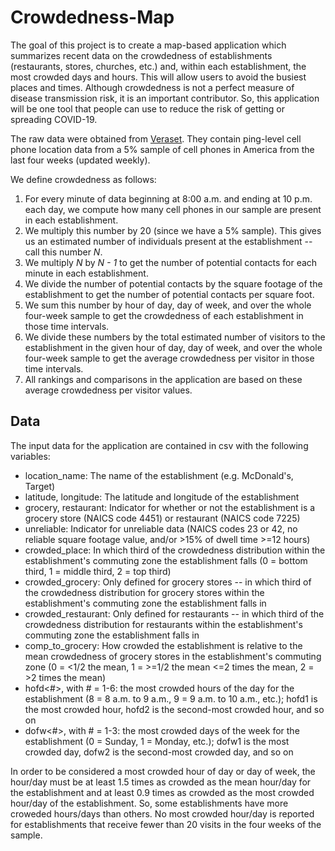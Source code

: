 # Crowdedness-Map

The goal of this project is to create a map-based application which summarizes recent data on the crowdedness of establishments (restaurants, stores, churches, etc.) and, within each establishment, the most crowded days and hours. This will allow users to avoid the busiest places and times. Although crowdedness is not a perfect measure of disease transmission risk, it is an important contributor. So, this application will be one tool that people can use to reduce the risk of getting or spreading COVID-19. 

The raw data were obtained from [Veraset](https://www.veraset.com/). They contain ping-level cell phone location data from a 5% sample of cell phones in America from the last four weeks (updated weekly).

We define crowdedness as follows:
1. For every minute of data beginning at 8:00 a.m. and ending at 10 p.m. each day, we compute how many cell phones in our sample are present in each establishment.
1. We multiply this number by 20 (since we have a 5% sample). This gives us an estimated number of individuals present at the establishment -- call this number *N*.
1. We multiply *N* by *N - 1* to get the number of potential contacts for each minute in each establishment.
1. We divide the number of potential contacts by the square footage of the establishment to get the number of potential contacts per square foot.
1. We sum this number by hour of day, day of week, and over the whole four-week sample to get the crowdedness of each establishment in those time intervals.
1. We divide these numbers by the total estimated number of visitors to the establishment in the given hour of day, day of week, and over the whole four-week sample to get the average crowdedness per visitor in those time intervals.
1. All rankings and comparisons in the application are based on these average crowdedness per visitor values.

## Data

The input data for the application are contained in csv with the following variables:
* location_name: The name of the establishment (e.g. McDonald's, Target)
* latitude, longitude: The latitude and longitude of the establishment
* grocery, restaurant: Indicator for whether or not the establishment is a grocery store (NAICS code 4451) or restaurant (NAICS code 7225)
* unreliable: Indicator for unreliable data (NAICS codes 23 or 42, no reliable square footage value, and/or >15% of dwell time >=12 hours)
* crowded_place: In which third of the crowdedness distribution within the establishment's commuting zone the establishment falls (0 = bottom third, 1 = middle third, 2 = top third)
* crowded_grocery: Only defined for grocery stores -- in which third of the crowdedness distribution for grocery stores within the establishment's commuting zone the establishment falls in
* crowded_restaurant: Only defined for restaurants -- in which third of the crowdedness distribution for restaurants within the establishment's commuting zone the establishment falls in
* comp_to_grocery: How crowded the establishment is relative to the mean crowdedness of grocery stores in the establishment's commuting zone (0 = <1/2 the mean, 1 = >=1/2 the mean <=2 times the mean, 2 = >2 times the mean)
* hofd<#>, with # = 1-6: the most crowded hours of the day for the establishment (8 = 8 a.m. to 9 a.m., 9 = 9 a.m. to 10 a.m., etc.); hofd1 is the most crowded hour, hofd2 is the second-most crowded hour, and so on
* dofw<#>, with # = 1-3: the most crowded days of the week for the establishment (0 = Sunday, 1 = Monday, etc.); dofw1 is the most crowded day, dofw2 is the second-most crowded day, and so on

In order to be considered a most crowded hour of day or day of week, the hour/day must be at least 1.5 times as crowded as the mean hour/day for the establishment and at least 0.9 times as crowded as the most crowded hour/day of the establishment. So, some establishments have more croweded hours/days than others. No most crowded hour/day is reported for establishments that receive fewer than 20 visits in the four weeks of the sample.
